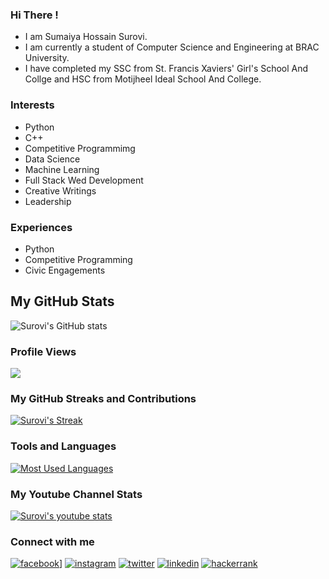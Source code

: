 ### Hi There !
* I am Sumaiya Hossain Surovi.
* I am currently a student of Computer Science and Engineering at BRAC University.
* I have completed my SSC from St. Francis Xaviers' Girl's School And Collge and HSC from Motijheel Ideal School And College.

### Interests
* Python
* C++
* Competitive Programmimg
* Data Science
* Machine Learning
* Full Stack Wed Development
* Creative Writings
* Leadership
  
### Experiences
* Python
* Competitive Programming
* Civic Engagements

## My GitHub Stats
![Surovi's GitHub stats](https://github-readme-stats.vercel.app/api?username=i-am-surovi&show_icons=true&theme=chartreuse-dark)

### Profile Views
![](https://komarev.com/ghpvc/?username=i-am-surovi&style=flat-square&label=Profile+Views&base=100)

### My GitHub Streaks and Contributions
[![Surovi's Streak](http://github-readme-streak-stats.herokuapp.com?user=i-am-surovi&theme=dark&background=000000)](https://git.io/streak-stats)

### Tools and Languages 
[![Most Used Languages](https://github-readme-stats.vercel.app/api/top-langs/?username=i-am-surovi&layout=compact&theme=vision-friendly-dark)](https://github.com/anuraghazra/github-readme-stats)      

### My Youtube Channel Stats
[![Surovi's youtube stats](https://youtube-stats-card.vercel.app/api?channelid=UCe7UvXpfUbNrwRbH2JVp1Ng&layout=center&theme=higncontrast)](https://www.youtube.com/channel/UCe7UvXpfUbNrwRbH2JVp1Ng)

### Connect with me
<!-- display the social media buttons in your README -->

[![facebook](https://github.com/shikhar1020jais1/Git-Social/blob/master/Icons/Facebook.png (Facebook))](https://www.facebook.com/Sumaiya.Hossain.Surovi)]
[![instagram](https://github.com/shikhar1020jais1/Git-Social/blob/master/Icons/Instagram.png (Instagram))](https://www.instagram.com/surovi_the_hodophile)
[![twitter](https://github.com/shikhar1020jais1/Git-Social/blob/master/Icons/Twitter.png (Twitter))](https://twitter.com/surovi_chan)
[![linkedin](https://github.com/shikhar1020jais1/Git-Social/blob/master/Icons/LinkedIn.png (LinkedIn))](https://linkedin.com/in/sumaiya-hossain-surovi)
[![hackerrank](https://github.com/shikhar1020jais1/Git-Social/blob/master/Icons/HackerRank.png (HackerRank))](https://www.hackerrank.com/sumaiya_hossain)
